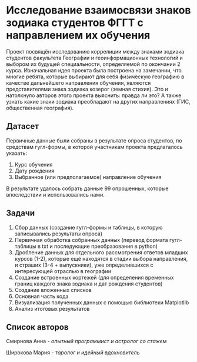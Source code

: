 # Исследование взаимосвязи знаков зодиака студентов ФГГТ с направлением их обучения

Проект посвящён исследованию коррелиции между знаками зодиака студентов факультета Географии и геоинформационных технологий и выбором их будущей специальности, определяемой по окончании 2 курса. Изначальная идея проекта была построена на замечании, что многие ребята, которые выбирают для себя физическую географию в качестве дальнейшего направления обучения, являются представителями знака зодиака козерог (земная стихия). Это и натолкнуло авторов этого проекта выяснить: правда ли это? А также узнать какие знаки зодиака преобладают на других направлениях (ГИС, общественная география).

## Датасет
Первичные данные были собраны в результате опроса студентов, по средствам гугл-формы, в которой участникам проекта предлагалось указать:
1) Курс обучения
2) Дату рождения
3) Выбранное (или предполагаемое) направление обучения

В результате удалось собрать данные 99 опрошенных, которые впоследствии и использовались нами.

## Задачи

1) Сбор данных (создание гугл-формы и таблицы, в которую записывались результаты опроса)
2) Первичная обработка собранных данных (перевод формата гугл-таблицы в txt и последующие преобразования в python)
3) Дробление данных для отдельного рассмотрения ответов младших курсов (1-2), которые ещё находятся в стадии выбора направления, и страших (3-4 + выпускники), уже определившихся с интересующей отраслью в географии
4) Создание встроенных кортежей (для определения временных границ каждого знака зодиака и дат рождения студентов)
5) Создание вложенных списков 
6) Основная часть кода
7) Визуализация полученных данных с помощью библиотеки Matplotlib
8) Анализ итоговых результатов

## Список авторов

Смирнова Анна - *опытный программист и астролог со стажем*

Широкова Мария - *таролог и идейный вдохновитель*
